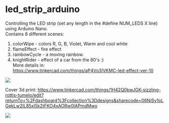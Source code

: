 # led_strip_arduino
Controlling the LED strip (set any length in the #define NUM_LEDS X line) using Arduino Nano.</br>
Contains 8 different scenes:</br>
1. colorWipe - colors R, G, B, Violet, Warm and cool white
2. flameEffect - fire effect
3. rainbowCycle - a moving rainbow.
4. knightRider - effect of a car from the 80's :)</br>
More details in:</br>
https://www.tinkercad.com/things/aP4Vo3IVKMC-led-effect-ver-10</br>
<img src="https://csg.tinkercad.com/things/aP4Vo3IVKMC/t725.png?rev=1707160430369000000&s=&v=1&type=circuits">

Cover 3d print:
https://www.tinkercad.com/things/1H42Q0kwJGK-sizzling-rottis-tumelo/edit?returnTo=%2Fdashboard%3Fcollection%3Ddesigns&sharecode=06NiSy1oLGekLw2IL85xl5k2tFKO4xAORw0lAPmdMwo</br>

<img src=" https://csg.tinkercad.com/things/1H42Q0kwJGK/t725.png?rev=1707227600356000000&s=&v=1&cb=1707227611410">
